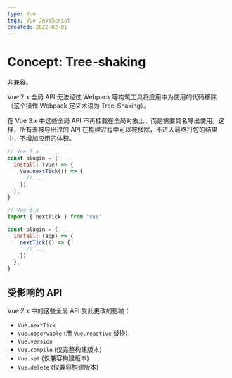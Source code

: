 ```yaml
---
type: Vue
tags: Vue JavaScript
created: 2022-02-01
---
```


# Concept: Tree-shaking

非兼容。

Vue 2.x 全局 API 无法经过 Webpack 等构筑工具将应用中为使用的代码移除（这个操作 Webpack 定义术语为 Tree-Shaking）。

在 Vue 3.x 中这些全局 API 不再挂载在全局对象上，而是需要具名导出使用。这样，所有未被导出过的 API 在构建过程中可以被移除，不进入最终打包的结果中，不增加应用的体积。

```js
// Vue 2.x
const plugin = {
  install: (Vue) => {
    Vue.nextTick(() => {
      // ...
    })
  },
}
```

```js
// Vue 3.x
import { nextTick } from 'vue'

const plugin = {
  install: (app) => {
    nextTick(() => {
      // ...
    })
  },
}
```

## 受影响的 API

Vue 2.x 中的这些全局 API 受此更改的影响：

- `Vue.nextTick`
- `Vue.observable` (用 `Vue.reactive` 替换)
- `Vue.version`
- `Vue.compile` (仅完整构建版本)
- `Vue.set` (仅兼容构建版本)
- `Vue.delete` (仅兼容构建版本)
